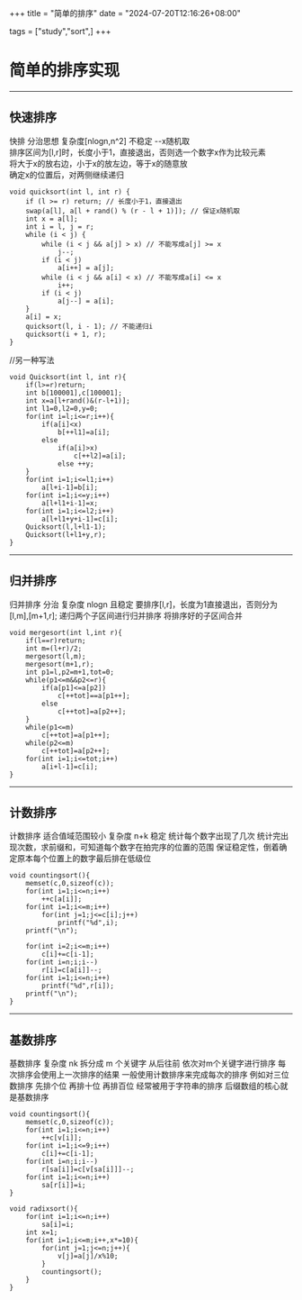 +++
title = "简单的排序"
date = "2024-07-20T12:16:26+08:00"


tags = ["study","sort",]
+++

# 简单的排序实现

***

## 快速排序

 快排 分治思想 复杂度[nlogn,n^2] 不稳定 --x随机取   
 排序区间为[l,r]时，长度小于1，直接退出，否则选一个数字x作为比较元素   
 将大于x的放右边，小于x的放左边，等于x的随意放   
 确定x的位置后，对两侧继续递归    

```
void quicksort(int l, int r) {
    if (l >= r) return; // 长度小于1，直接退出  
    swap(a[l], a[l + rand() % (r - l + 1)]); // 保证x随机取  
    int x = a[l];  
    int i = l, j = r;  
    while (i < j) {  
        while (i < j && a[j] > x) // 不能写成a[j] >= x  
            j--;  
        if (i < j)   
            a[i++] = a[j];  
        while (i < j && a[i] < x) // 不能写成a[i] <= x  
            i++;  
        if (i < j)    
            a[j--] = a[i];   
    }   
    a[i] = x;  
    quicksort(l, i - 1); // 不能递归i  
    quicksort(i + 1, r);      
}
```

//另一种写法
```
void Quicksort(int l, int r){   
    if(l>=r)return;   
    int b[100001],c[100001];  
    int x=a[l+rand()&(r-l+1)];  
    int l1=0,l2=0,y=0;  
    for(int i=l;i<=r;i++){  
        if(a[i]<x)  
            b[++l1]=a[i];  
        else   
            if(a[i]>x)  
                c[++l2]=a[i];  
            else ++y;  
    }  
    for(int i=1;i<=l1;i++)
        a[l+i-1]=b[i];  
    for(int i=1;i<=y;i++)  
        a[l+l1+i-1]=x;  
    for(int i=1;i<=l2;i++)  
        a[l+l1+y+i-1]=c[i];  
    Quicksort(l,l+l1-1);  
    Quicksort(l+l1+y,r);  
}
```

***
## 归并排序

归并排序 分治 复杂度 nlogn 且稳定
要排序[l,r]，长度为1直接退出，否则分为[l,m],[m+1,r];
递归两个子区间进行归并排序
将排序好的子区间合并

```
void mergesort(int l,int r){
    if(l==r)return;
    int m=(l+r)/2;
    mergesort(l,m);
    mergesort(m+1,r);
    int p1=l,p2=m+1,tot=0;
    while(p1<=m&&p2<=r){
        if(a[p1]<=a[p2])
            c[++tot]==a[p1++];
        else
            c[++tot]=a[p2++];
    }
    while(p1<=m)
        c[++tot]=a[p1++];
    while(p2<=m)
        c[++tot]=a[p2++];
    for(int i=1;i<=tot;i++)
        a[i+l-1]=c[i];
}
```
***

## 计数排序

计数排序 适合值域范围较小 复杂度 n+k 稳定
统计每个数字出现了几次
统计完出现次数，求前缀和，可知道每个数字在拍完序的位置的范围
保证稳定性，倒着确定原本每个位置上的数字最后排在低级位

```
void countingsort(){
    memset(c,0,sizeof(c));
    for(int i=1;i<=n;i++)
        ++c[a[i]];
    for(int i=1;i<=m;i++)
        for(int j=1;j<=c[i];j++)
            printf("%d",i);
    printf("\n");

    for(int i=2;i<=m;i++)
        c[i]+=c[i-1];
    for(int i=n;i;i--)
        r[i]=c[a[i]]--;
    for(int i=1;i<=n;i++)
        printf("%d",r[i]);
    printf("\n");
}
```
***

## 基数排序

基数排序 复杂度 nk
拆分成 m 个关键字 从后往前 依次对m个关键字进行排序
每次排序会使用上一次排序的结果
一般使用计数排序来完成每次的排序
例如对三位数排序 先排个位 再排十位 再排百位
经常被用于字符串的排序 后缀数组的核心就是基数排序

```
void countingsort(){
    memset(c,0,sizeof(c));
    for(int i=1;i<=n;i++)
        ++c[v[i]];
    for(int i=1;i<=9;i++)
        c[i]+=c[i-1];
    for(int i=n;i;i--)
        r[sa[i]]=c[v[sa[i]]]--;
    for(int i=1;i<=n;i++)
        sa[r[i]]=i;
}

void radixsort(){
    for(int i=1;i<=n;i++)
        sa[i]=i;
    int x=1;
    for(int i=1;i<=m;i++,x*=10){
        for(int j=1;j<=n;j++){
            v[j]=a[j]/x%10;
        }
        countingsort();
    }
}
```
